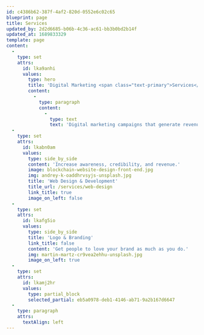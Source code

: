 ```yaml
---
id: c4386b62-387f-4af2-820d-0552e6c02c65
blueprint: page
title: Services
updated_by: 2d2d6685-b06b-4c36-ac61-bb3b0bd2b14f
updated_at: 1689833329
template: page
content:
  -
    type: set
    attrs:
      id: lka9anhi
      values:
        type: hero
        title: 'Digital Marketing <span class="text-primary">Services</span>'
        content:
          -
            type: paragraph
            content:
              -
                type: text
                text: 'Digital marketing campaigns that generate revenue.'
  -
    type: set
    attrs:
      id: lkabn0am
      values:
        type: side_by_side
        content: 'Increase awareness, credibility, and revenue.'
        image: blockchain-website-design-front-end.jpg
        img: andrey-k-oaddhrvsyjs-unsplash.jpg
        title: 'Web Design & Development'
        title_url: /services/web-design
        link_title: true
        image_on_left: false
  -
    type: set
    attrs:
      id: lkafg5io
      values:
        type: side_by_side
        title: 'Logo & Branding'
        link_title: false
        content: 'Get people to love your brand as much as you do.'
        img: martin-martz-cr9vea2ehhu-unsplash.jpg
        image_on_left: true
  -
    type: set
    attrs:
      id: lkamj2hr
      values:
        type: partial_block
        selected_partial: eb5a0978-deb1-4146-ab71-9a2b167d6647
  -
    type: paragraph
    attrs:
      textAlign: left
---
```

